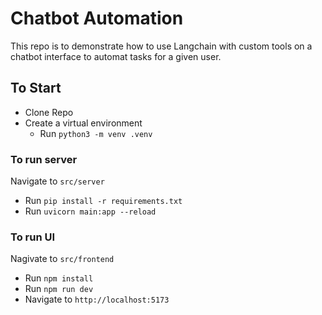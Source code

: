 # Chatbot Automation

This repo is to demonstrate how to use Langchain with custom tools on a chatbot interface to automat tasks for a given user.

## To Start

- Clone Repo
- Create a virtual environment
  - Run `python3 -m venv .venv`

### To run server

Navigate to `src/server`

- Run `pip install -r requirements.txt`
- Run `uvicorn main:app --reload`

### To run UI

Nagivate to `src/frontend`

- Run `npm install`
- Run `npm run dev`
- Navigate to `http://localhost:5173`
